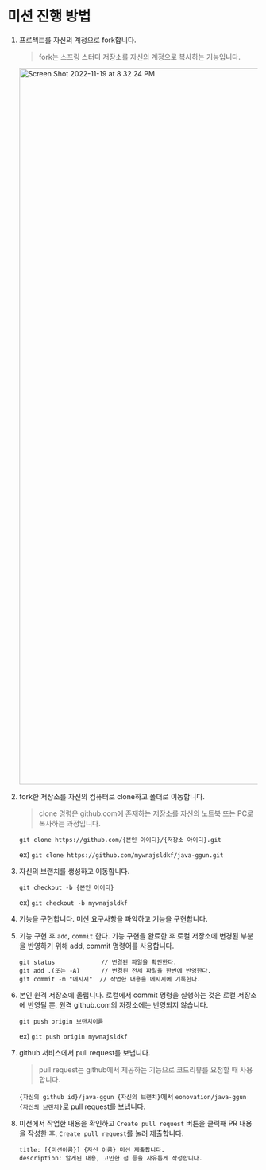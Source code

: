 # 미션 진행 방법

1. 프로젝트를 자신의 계정으로 fork합니다.
    > fork는 스프링 스터디 저장소를 자신의 계정으로 복사하는 기능입니다.

   <img width="1439" alt="Screen Shot 2022-11-19 at 8 32 24 PM" src="https://user-images.githubusercontent.com/47661695/202848677-164cf284-e38a-434b-9e7d-572060233f4c.png">

2. fork한 저장소를 자신의 컴퓨터로 clone하고 폴더로 이동합니다.
    > clone 명령은 github.com에 존재하는 저장소를 자신의 노트북 또는 PC로 복사하는 과정입니다.
    ```
   git clone https://github.com/{본인 아이디}/{저장소 아이디}.git
   ```
   ex) `git clone https://github.com/mywnajsldkf/java-ggun.git`

3. 자신의 브랜치를 생성하고 이동합니다.
    ```
   git checkout -b {본인 아이디}
   ```
   ex) `git checkout -b mywnajsldkf`

4. 기능을 구현합니다.
    미션 요구사항을 파악하고 기능을 구현합니다.

5. 기능 구현 후 `add`, `commit` 한다.
    기능 구현을 완료한 후 로컬 저장소에 변경된 부분을 반영하기 위해 add, commit 명령어를 사용합니다.
    ```
   git status             // 변경된 파일을 확인한다.
   git add .(또는 -A)      // 변경된 전체 파일을 한번에 반영한다.
   git commit -m "메시지"  // 작업한 내용을 메시지에 기록한다.
   ```
   
6. 본인 원격 저장소에 올립니다.
    로컬에서 commit 명령을 실행하는 것은 로컬 저장소에 반영될 뿐, 원격 github.com의 저장소에는 반영되지 않습니다.
    ```
   git push origin 브랜치이름
   ```
   ex) `git push origin mywnajsldkf`

7. github 서비스에서 pull request를 보냅니다.
    > pull request는 github에서 제공하는 기능으로 코드리뷰를 요청할 때 사용합니다.

    `{자신의 github id}/java-ggun {자신의 브랜치}`에서 `eonovation/java-ggun {자신의 브랜치}`로 pull request를 보냅니다.

8. 미션에서 작업한 내용을 확인하고 `Create pull request` 버튼을 클릭해 PR 내용을 작성한 후, `Create pull request`를 눌러 제출합니다.
    ```
   title: [{미션이름}] {자신 이름} 미션 제출합니다.
   description: 알게된 내용, 고민한 점 등을 자유롭게 작성합니다.
   ```